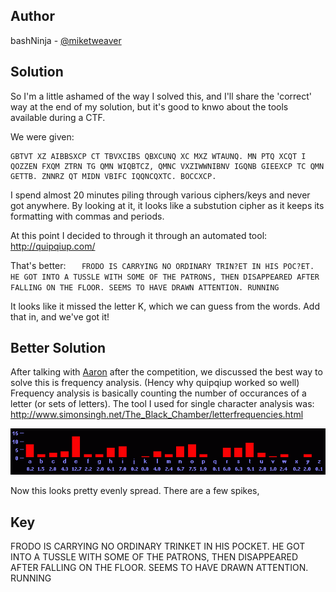 ## Author
bashNinja - [@miketweaver](https://twitter.com/miketweaver)

## Solution

So I'm a little ashamed of the way I solved this, and I'll share the 'correct' way at the end of my solution, but it's good to knwo about the tools available during a CTF.

We were given:

```
GBTVT XZ AIBBSXCP CT TBVXCIBS QBXCUNQ XC MXZ WTAUNQ. MN PTQ XCQT I QOZZEN FXQM ZTRN TG QMN WIQBTCZ, QMNC VXZIWWNIBNV IGQNB GIEEXCP TC QMN GETTB. ZNNRZ QT MIDN VBIFC IQQNCQXTC. BOCCXCP.
```

I spend almost 20 minutes piling through various ciphers/keys and never got anywhere. By looking at it, it looks like a substution cipher as it keeps its formatting with commas and periods.

At this point I decided to through it through an automated tool:
http://quipqiup.com/

That's better:
`	FRODO IS CARRYING NO ORDINARY TRIN?ET IN HIS POC?ET. HE GOT INTO A TUSSLE WITH SOME OF THE PATRONS, THEN DISAPPEARED AFTER FALLING ON THE FLOOR. SEEMS TO HAVE DRAWN ATTENTION. RUNNING`

It looks like it missed the letter K, which we can guess from the words. Add that in, and we've got it!

## Better Solution

After talking with [Aaron](https://twitter.com/AaronToponce) after the competition, we discussed the best way to solve this is frequency analysis. (Hency why quipqiup worked so well) Frequency analysis is basically counting the number of occurances of a letter (or sets of letters). 
The tool I used for single character analysis was:
http://www.simonsingh.net/The_Black_Chamber/letterfrequencies.html

![solutionfile-frequency.gif](/crypto_in_the_house/200_black_rider_run/solutionfile-frequency.gif)

Now this looks pretty evenly spread. There are a few spikes, 

## Key
FRODO IS CARRYING NO ORDINARY TRINKET IN HIS POCKET. HE GOT INTO A TUSSLE WITH SOME OF THE PATRONS, THEN DISAPPEARED AFTER FALLING ON THE FLOOR. SEEMS TO HAVE DRAWN ATTENTION. RUNNING
